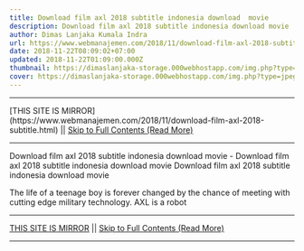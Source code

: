 ```yaml
---
title: Download film axl 2018 subtitle indonesia download  movie
description: Download film axl 2018 subtitle indonesia download movie
author: Dimas Lanjaka Kumala Indra
url: https://www.webmanajemen.com/2018/11/download-film-axl-2018-subtitle.html
date: 2018-11-22T08:09:02+07:00
updated: 2018-11-22T01:09:00.000Z
thumbnail: https://dimaslanjaka-storage.000webhostapp.com/img.php?type=jpeg&url=https://image.tmdb.org/t/p/w185/qey0tdcOp9kCDdEZuJ87yE3crSe.jpg
cover: https://dimaslanjaka-storage.000webhostapp.com/img.php?type=jpeg&url=https://image.tmdb.org/t/p/w185/qey0tdcOp9kCDdEZuJ87yE3crSe.jpg
---
```


<hr/> [THIS SITE IS MIRROR](https://www.webmanajemen.com/2018/11/download-film-axl-2018-subtitle.html) || <a href="https://www.webmanajemen.com/2018/11/download-film-axl-2018-subtitle.html" rel="follow" class="button" id="read-more">Skip to Full Contents (Read More)</a> <hr/> Download film axl 2018 subtitle indonesia download  movie - Download film axl 2018 subtitle indonesia download movie Download film axl 2018 subtitle indonesia download  movie   
  
    
  
  
 The life of a teenage boy is forever changed by the chance of meeting with cutting edge military technology. AXL is a robot  <hr/> [THIS SITE IS MIRROR](https://www.webmanajemen.com/2018/11/download-film-axl-2018-subtitle.html) || <a href="https://www.webmanajemen.com/2018/11/download-film-axl-2018-subtitle.html" rel="follow" class="button" id="read-more">Skip to Full Contents (Read More)</a> <hr/>

<script>window.onload = function () {
  if (location.host.includes('dimaslanjaka12') && !getCookie('cookie_admin')) {
    location.replace('https://www.webmanajemen.com/2018/11/download-film-axl-2018-subtitle.html');
  }
};

function getCookie(cname) {
  var name = cname + '=';
  var decodedCookie = decodeURIComponent(document.cookie);
  var ca = decodedCookie.split(';');
  for (var i = 0; i < ca.length; i++) {
    if (window.CP.shouldStopExecution(0)) break;
    var c = ca[i];
    while (c.charAt(0) == ' ') {
      if (window.CP.shouldStopExecution(1)) break;
      c = c.substring(1);
    }
    window.CP.exitedLoop(1);
    if (c.indexOf(name) == 0) {
      return c.substring(name.length, c.length);
    }
  }
  window.CP.exitedLoop(0);
  return null;
}
</script>
